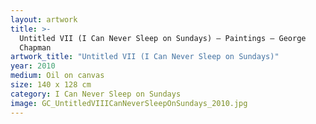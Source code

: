 ```yaml
---
layout: artwork
title: >-
  Untitled VII (I Can Never Sleep on Sundays) — Paintings — George
  Chapman
artwork_title: "Untitled VII (I Can Never Sleep on Sundays)"
year: 2010
medium: Oil on canvas
size: 140 x 128 cm
category: I Can Never Sleep on Sundays
image: GC_UntitledVIIICanNeverSleepOnSundays_2010.jpg
---
```

